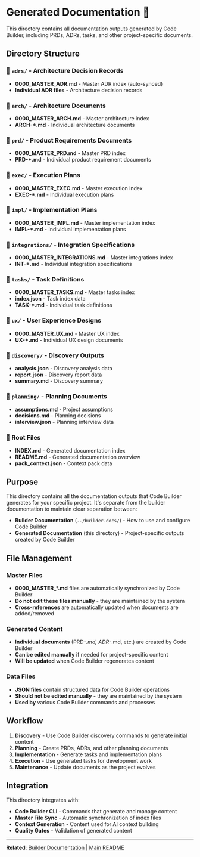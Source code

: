 # Generated Documentation 📄

This directory contains all documentation outputs generated by Code Builder, including PRDs, ADRs, tasks, and other project-specific documents.

## Directory Structure

### 📁 `adrs/` - Architecture Decision Records
- **0000_MASTER_ADR.md** - Master ADR index (auto-synced)
- **Individual ADR files** - Architecture decision records

### 📁 `arch/` - Architecture Documents
- **0000_MASTER_ARCH.md** - Master architecture index
- **ARCH-*.md** - Individual architecture documents

### 📁 `prd/` - Product Requirements Documents
- **0000_MASTER_PRD.md** - Master PRD index
- **PRD-*.md** - Individual product requirement documents

### 📁 `exec/` - Execution Plans
- **0000_MASTER_EXEC.md** - Master execution index
- **EXEC-*.md** - Individual execution plans

### 📁 `impl/` - Implementation Plans
- **0000_MASTER_IMPL.md** - Master implementation index
- **IMPL-*.md** - Individual implementation plans

### 📁 `integrations/` - Integration Specifications
- **0000_MASTER_INTEGRATIONS.md** - Master integrations index
- **INT-*.md** - Individual integration specifications

### 📁 `tasks/` - Task Definitions
- **0000_MASTER_TASKS.md** - Master tasks index
- **index.json** - Task index data
- **TASK-*.md** - Individual task definitions

### 📁 `ux/` - User Experience Designs
- **0000_MASTER_UX.md** - Master UX index
- **UX-*.md** - Individual UX design documents

### 📁 `discovery/` - Discovery Outputs
- **analysis.json** - Discovery analysis data
- **report.json** - Discovery report data
- **summary.md** - Discovery summary

### 📁 `planning/` - Planning Documents
- **assumptions.md** - Project assumptions
- **decisions.md** - Planning decisions
- **interview.json** - Planning interview data

### 📄 Root Files
- **INDEX.md** - Generated documentation index
- **README.md** - Generated documentation overview
- **pack_context.json** - Context pack data

## Purpose

This directory contains all the documentation outputs that Code Builder generates for your specific project. It's separate from the builder documentation to maintain clear separation between:

- **Builder Documentation** (`../builder-docs/`) - How to use and configure Code Builder
- **Generated Documentation** (this directory) - Project-specific outputs created by Code Builder

## File Management

### Master Files
- **0000_MASTER_*.md** files are automatically synchronized by Code Builder
- **Do not edit these files manually** - they are maintained by the system
- **Cross-references** are automatically updated when documents are added/removed

### Generated Content
- **Individual documents** (PRD-*.md, ADR-*.md, etc.) are created by Code Builder
- **Can be edited manually** if needed for project-specific content
- **Will be updated** when Code Builder regenerates content

### Data Files
- **JSON files** contain structured data for Code Builder operations
- **Should not be edited manually** - they are maintained by the system
- **Used by** various Code Builder commands and processes

## Workflow

1. **Discovery** - Use Code Builder discovery commands to generate initial content
2. **Planning** - Create PRDs, ADRs, and other planning documents
3. **Implementation** - Generate tasks and implementation plans
4. **Execution** - Use generated tasks for development work
5. **Maintenance** - Update documents as the project evolves

## Integration

This directory integrates with:
- **Code Builder CLI** - Commands that generate and manage content
- **Master File Sync** - Automatic synchronization of index files
- **Context Generation** - Content used for AI context building
- **Quality Gates** - Validation of generated content

---

**Related**: [Builder Documentation](../builder-docs/) | [Main README](../README.md)